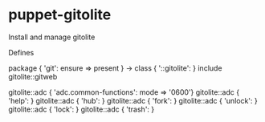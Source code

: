 puppet-gitolite
===============

Install and manage gitolite

Defines

  package { 'git': ensure => present } ->
  class { '::gitolite': }
  include gitolite::gitweb

  gitolite::adc { 'adc.common-functions': mode => '0600'}
  gitolite::adc { 'help': }
  gitolite::adc { 'hub': }
  gitolite::adc { 'fork': }
  gitolite::adc { 'unlock': }
  gitolite::adc { 'lock': }
  gitolite::adc { 'trash': }
